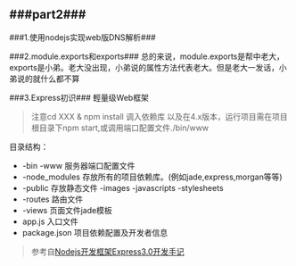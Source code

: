 ###part2###
---

###1.使用nodejs实现web版DNS解析###

###2.module.exports和exports###
总的来说，module.exports是帮中老大，exports是小弟。老大没出现，小弟说的属性方法代表老大。但是老大一发话，小弟说的就什么都不算

###3.Express初识###
輕量级Web框架
> 注意cd XXX & npm install 调入依赖库
> 以及在4.x版本，运行项目需在项目根目录下npm start,或调用端口配置文件./bin/www

目录结构：
- -bin
	-www 服务器端口配置文件
- -node_modules
	存放所有的项目依赖库。(例如jade,express,morgan等等)
- -public
	存放静态文件
	-images
	-javascripts
	-stylesheets
- -routes
	路由文件
- -views
	页面文件jade模板
- app.js
	入口文件
- package.json
	项目依赖配置及开发者信息
> 参考自[Nodejs开发框架Express3.0开发手记](http://blog.fens.me/nodejs-express3/)
